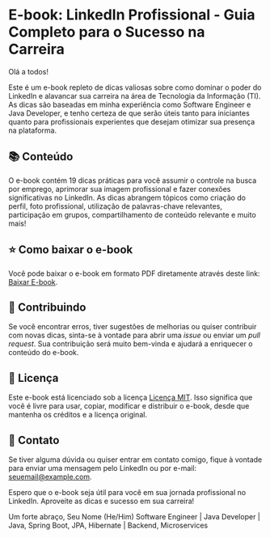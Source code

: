 # E-book: LinkedIn Profissional - Guia Completo para o Sucesso na Carreira

Olá a todos!

Este é um e-book repleto de dicas valiosas sobre como dominar o poder do LinkedIn e alavancar sua carreira na área de Tecnologia da Informação (TI). As dicas são baseadas em minha experiência como Software Engineer e Java Developer, e tenho certeza de que serão úteis tanto para iniciantes quanto para profissionais experientes que desejam otimizar sua presença na plataforma.

## 📚 Conteúdo

O e-book contém 19 dicas práticas para você assumir o controle na busca por emprego, aprimorar sua imagem profissional e fazer conexões significativas no LinkedIn. As dicas abrangem tópicos como criação do perfil, foto profissional, utilização de palavras-chave relevantes, participação em grupos, compartilhamento de conteúdo relevante e muito mais!

## ⭐ Como baixar o e-book

Você pode baixar o e-book em formato PDF diretamente através deste link: [Baixar E-book](link_do_arquivo_pdf).

## 🤝 Contribuindo

Se você encontrar erros, tiver sugestões de melhorias ou quiser contribuir com novas dicas, sinta-se à vontade para abrir uma *issue* ou enviar um *pull request*. Sua contribuição será muito bem-vinda e ajudará a enriquecer o conteúdo do e-book.

## 📄 Licença

Este e-book está licenciado sob a licença [Licença MIT](link_para_a_licenca). Isso significa que você é livre para usar, copiar, modificar e distribuir o e-book, desde que mantenha os créditos e a licença original.

## 📧 Contato

Se tiver alguma dúvida ou quiser entrar em contato comigo, fique à vontade para enviar uma mensagem pelo LinkedIn ou por e-mail: seuemail@example.com.

Espero que o e-book seja útil para você em sua jornada profissional no LinkedIn. Aproveite as dicas e sucesso em sua carreira!

Um forte abraço,
Seu Nome (He/Him)
Software Engineer | Java Developer | Java, Spring Boot, JPA, Hibernate | Backend, Microservices
